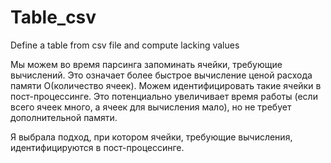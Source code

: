 # Table_csv
Define a table from csv file and compute lacking values

Мы можем во время парсинга запоминать ячейки, требующие вычислений.
Это означает более быстрое вычисление ценой расхода памяти O(количество ячеек).
Можем идентифицировать такие ячейки в пост-процессинге. Это потенциально увеличивает
время работы (если всего ячеек много, а ячеек для вычисления мало), но не требует
дополнительной памяти.

Я выбрала подход, при котором ячейки, требующие вычисления, идентифицируются в пост-процессинге.
